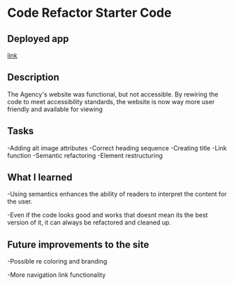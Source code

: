 # Code Refactor Starter Code

## Deployed app

[link](https://graysonwagner.github.io/semantic-html/#online-reputation-management)

## Description
The Agency's website was functional, but not accessible.
By rewiring the code to meet accessibility standards, the website is now way more user friendly and available for viewing

## Tasks

-Adding alt image attributes
-Correct heading sequence
-Creating title 
-Link function
-Semantic refactoring
-Element restructuring

## What I learned 

-Using semantics enhances the ability of readers to interpret the content for the user. 

-Even if the code looks good and works that doesnt mean its the best version of it, it can always be refactored and cleaned up.

## Future improvements to the site

-Possible re coloring and branding 

-More navigation link functionality 


